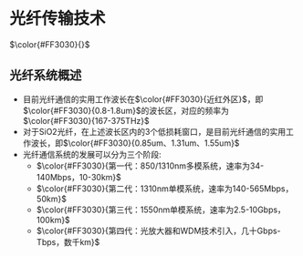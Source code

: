 # 光纤传输技术

$\color{#FF3030}{}$

## 光纤系统概述

* 目前光纤通信的实用工作波长在$\color{#FF3030}{近红外区}$，即$\color{#FF3030}{0.8-1.8um}$的波长区，对应的频率为$\color{#FF3030}{167-375THz}$
* 对于SiO2光纤，在上述波长区内的3个低损耗窗口，是目前光纤通信的实用工作波长，即$\color{#FF3030}{0.85um、1.31um、1.55um}$
* 光纤通信系统的发展可以分为三个阶段:
  * $\color{#FF3030}{第一代：850/1310nm多模系统，速率为34-140Mbps，10-30km}$
  * $\color{#FF3030}{第二代：1310nm单模系统，速率为140-565Mbps，50km}$
  * $\color{#FF3030}{第三代：1550nm单模系统，速率为2.5-10Gbps，100km}$
  * $\color{#FF3030}{第四代：光放大器和WDM技术引入，几十Gbps-Tbps，数千km}$
